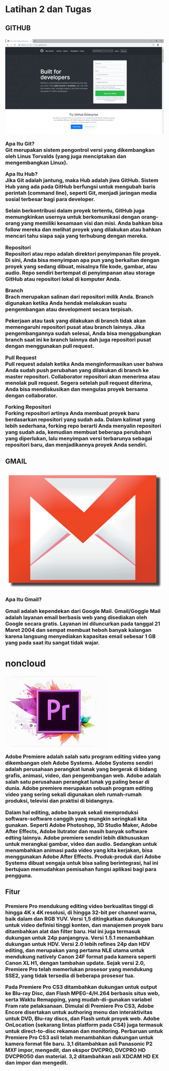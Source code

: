 <h1>Latihan 2 dan Tugas</h1>

<h2>GITHUB<h3>

![Github](GitHub-.jpg)

Apa Itu Git?<br>
Git merupakan sistem pengontrol versi yang dikembangkan oleh Linus Torvalds (yang juga menciptakan dan mengembangkan Linux).

Apa Itu Hub?<br>
Jika Git adalah jantung, maka Hub adalah jiwa GitHub. Sistem Hub yang ada pada GitHub berfungsi untuk mengubah baris perintah (command line), seperti Git, menjadi jaringan media sosial terbesar bagi para developer.

Selain berkontribusi dalam proyek tertentu, GitHub juga memungkinkan usernya untuk berkomunikasi dengan orang-orang yang memiliki kesamaan visi dan misi. Anda bahkan bisa follow mereka dan melihat proyek yang dilakukan atau bahkan mencari tahu siapa saja yang terhubung dengan mereka.

Repositori<br>
Repositori atau repo adalah direktori penyimpanan file proyek. Di sini, Anda bisa menyimpan apa pun yang berkaitan dengan proyek yang sedang dibuat, misalnya file kode, gambar, atau audio. Repo sendiri bertempat di penyimpanan atau storage GitHub atau repositori lokal di komputer Anda.

Branch<br>
Brach merupakan salinan dari repositori milik Anda. Branch digunakan ketika Anda hendak melakukan suatu pengembangan atau development secara terpisah.

Pekerjaan atau task yang dilakukan di branch tidak akan memengaruhi repositori pusat atau branch lainnya. Jika pengembangannya sudah selesai, Anda bisa menggabungkan branch saat ini ke branch lainnya dah juga repositori pusat dengan menggunakan pull request.

Pull Request<br>
Pull request adalah ketika Anda menginformasikan user bahwa Anda sudah push perubahan yang dilakukan di branch ke master repositori. Collaborator repositori akan menerima atau menolak pull request. Segera setelah pull request diterima, Anda bisa mendiskusikan dan mengulas proyek bersama dengan collaborator.

Forking Repositori<br>
Forking repositori artinya Anda membuat proyek baru berdasarkan repositori yang sudah ada. Dalam kalimat yang lebih sederhana, forking repo berarti Anda menyalin repositori yang sudah ada, kemudian membuat beberapa perubahan yang diperlukan, lalu menyimpan versi terbarunya sebagai repositori baru, dan menjadikannya proyek Anda sendiri.

<h2>GMAIL<h3>

![Gmail](Gmail-.jpg)

Apa Itu Gmail?

Gmail adalah kependekan dari Google Mail. Gmail/Goggle Mail adalah layanan email berbasis web yang disediakan oleh Google secara gratis. Layanan ini diluncurkan pada tanggal 21 Maret 2004 dan sempat membuat heboh banyak kalangan karena langsung menyediakan kapasitas email sebesar 1 GB yang pada saat itu sangat tidak wajar.

<h1>noncloud<h3>

![Premiere](Premiere_.jpg)

Adobe Premiere adalah salah satu program editing video yang dikembangan oleh Adobe Systems. Adobe Systems sendiri adalah perusahaan perangkat lunak yang bergerak di bidang grafis, animasi, video, dan pengembangan web. Adobe adalah salah satu perusahaan perangkat lunak yg paling besar di dunia. Adobe premiere merupakan sebuah program editing video yang sering sekali digunakan oleh rumah-rumah produksi, televisi dan praktisi di bidangnya. 

Dalam hal editing, adobe banyak sekali memproduksi software-software canggih yang mungkin seringkali kita gunakan. Seperti Adobe Photoshop, 3D Studio Maker, Adobe After Effects, Adobe Ilutrator dan masih banyak software edting lainnya. Adobe premiere sendiri lebih dikhususkan untuk merangkai gambar, video dan audio. Sedangkan untuk menambahkan animasi pada video yang kita kerjakan, bisa menggunakan Adobe After Effects. Produk-produk dari Adobe Systems dibuat sengaja untuk bisa saling berintegrasi, hal ini bertujuan memudahkan pemisahan fungsi aplikasi bagi para pengguna.

<h2>Fitur<h3>

Premiere Pro mendukung editing video berkualitas tinggi di hingga 4K x 4K resolusi, di hingga 32-bit per channel warna, baik dalam dan RGB YUV.  Versi 1,5 ditingkatkan dukungan untuk video definisi tinggi konten, dan manajemen proyek baru ditambahkan alat dan filter baru. Hal ini juga termasuk dukungan untuk 24p panjangnya. Versi 1.5.1 menambahkan dukungan untuk HDV. Versi 2.0 lebih refines 24p dan HDV editing, dan merupakan yang pertama NLE utama untuk mendukung natively Canon 24F format pada kamera seperti Canon XL H1, dengan tambahan update. Sejak versi 2.0, Premiere Pro telah memerlukan prosesor yang mendukung SSE2, yang tidak tersedia di beberapa prosesor tua.

Pada Premiere Pro CS3 ditambahkan dukungan untuk output ke Blu-ray Disc, dan Flash MPEG-4/H.264 berbasis situs web, serta Waktu Remapping, yang mudah-di-gunakan variabel Fram rate pelaksanaan. Dimulai di Premiere Pro CS3, Adobe Encore disertakan untuk authoring menu dan interaktivitas untuk DVD, Blu-ray discs, dan Flash untuk proyek web. Adobe OnLocation (sekarang lintas platform pada CS4) juga termasuk untuk direct-to-disc rekaman dan monitoring. Perbaruan untuk Premiere Pro CS3 asli telah menambahkan dukungan untuk kamera format file baru. 3,1 ditambahkan asli Panasonic P2 MXF impor, mengedit, dan ekspor DVCPRO, DVCPRO HD DVCPRO50 dan material. 3,2 ditambahkan asli XDCAM HD EX dan impor dan mengedit.